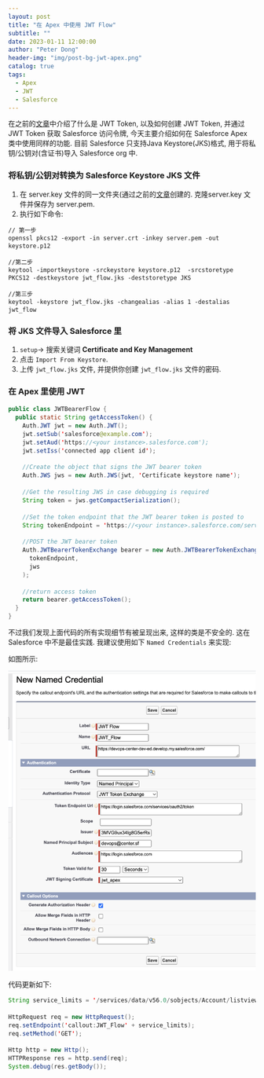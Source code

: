 ```yaml
---
layout: post
title: "在 Apex 中使用 JWT Flow"
subtitle: ""
date: 2023-01-11 12:00:00
author: "Peter Dong"
header-img: "img/post-bg-jwt-apex.png"
catalog: true
tags:
  - Apex
  - JWT
  - Salesforce
---
```


在之前的[文章](https://dyncan.github.io/2023/01/08/salesforce-jwt-bearer-flow/)中介绍了什么是 JWT Token, 以及如何创建 JWT Token, 并通过 JWT Token 获取 Salesforce 访问令牌, 今天主要介绍如何在 Salesforce Apex 类中使用同样的功能. 目前 Salesforce 只支持Java Keystore(JKS)格式, 用于将私钥/公钥对(含证书)导入 Salesforce org 中.

### 将私钥/公钥对转换为 Salesforce Keystore JKS 文件

1. 在 server.key 文件的同一文件夹(通过之前的[文章](https://dyncan.github.io/2023/01/08/salesforce-jwt-bearer-flow/)创建的. 克隆server.key 文件并保存为 server.pem.
2. 执行如下命令: 

```
// 第一步
openssl pkcs12 -export -in server.crt -inkey server.pem -out keystore.p12

//第二步
keytool -importkeystore -srckeystore keystore.p12  -srcstoretype PKCS12 -destkeystore jwt_flow.jks -deststoretype JKS

//第三步
keytool -keystore jwt_flow.jks -changealias -alias 1 -destalias jwt_flow
```

### 将 JKS 文件导入 Salesforce 里

1. `setup`-> 搜索关键词 **Certificate and Key Management**
2. 点击 `Import From Keystore`.
3. 上传 `jwt_flow.jks` 文件, 并提供你创建 `jwt_flow.jks` 文件的密码.

### 在 Apex 里使用 JWT 

```java
public class JWTBearerFlow {
  public static String getAccessToken() {
    Auth.JWT jwt = new Auth.JWT();
    jwt.setSub('salesforce@example.com');
    jwt.setAud('https://<your instance>.salesforce.com');
    jwt.setIss('connected app client id');

    //Create the object that signs the JWT bearer token
    Auth.JWS jws = new Auth.JWS(jwt, 'Certificate keystore name');

    //Get the resulting JWS in case debugging is required
    String token = jws.getCompactSerialization();

    //Set the token endpoint that the JWT bearer token is posted to
    String tokenEndpoint = 'https://<your instance>.salesforce.com/services/oauth2/token';

    //POST the JWT bearer token
    Auth.JWTBearerTokenExchange bearer = new Auth.JWTBearerTokenExchange(
      tokenEndpoint,
      jws
    );

    //return access token
    return bearer.getAccessToken();
  }
}
```

不过我们发现上面代码的所有实现细节有被呈现出来, 这样的类是不安全的. 这在 Salesforce 中不是最佳实践. 我建议使用如下 `Named Credentials` 来实现:

如图所示:

![img](/img/in-post/post-bg-jwt-apex-01.png)

代码更新如下:

```java
String service_limits = '/services/data/v56.0/sobjects/Account/listviews/';

HttpRequest req = new HttpRequest();
req.setEndpoint('callout:JWT_Flow' + service_limits);
req.setMethod('GET');

Http http = new Http();
HTTPResponse res = http.send(req);
System.debug(res.getBody());
```



